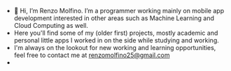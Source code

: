 - 👋 Hi, I’m Renzo Molfino. I’m a programmer working mainly on mobile app development interested in other areas such as Machine Learning and Cloud Computing as well.
-  Here you'll find some of my (older first) projects, mostly academic and personal little apps I worked in on the side while studying and working.
-  I'm always on the lookout for new working and learning opportunities, feel free to contact me at renzomolfino25@gmail.com
-  
